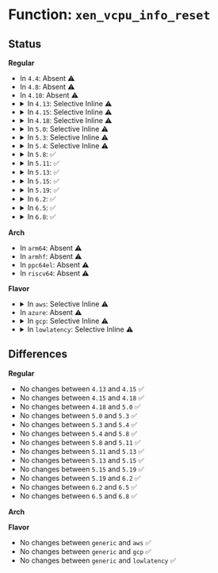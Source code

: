 # Function: <code>xen_vcpu_info_reset</code>

## Status
<b>Regular</b>
<ul>
<li>
In <code>4.4</code>: Absent ⚠️
</li>
<li>
In <code>4.8</code>: Absent ⚠️
</li>
<li>
In <code>4.10</code>: Absent ⚠️
</li>
<li>
<details>
<summary>In <code>4.13</code>: Selective Inline ⚠️</summary>

```c
void xen_vcpu_info_reset(int cpu);
```

**Collision:** Unique Global

**Inline:** Selective

**Transformation:** False

**Instances:**

```
In arch/x86/xen/enlighten.c (ffffffff81019995)
Location: arch/x86/xen/enlighten.c:174
Inline: True
Inline callers:
  - arch/x86/xen/enlighten.c:xen_vcpu_setup
  - arch/x86/xen/enlighten.c:xen_vcpu_restore
Direct callers:
  - arch/x86/xen/enlighten_pv.c:xen_start_kernel
  - arch/x86/xen/smp.c:xen_smp_cpus_done
```
**Symbols:**

```
ffffffff810198e0-ffffffff8101992d: xen_vcpu_info_reset (STB_GLOBAL)
```
</details>
</li>
<li>
<details>
<summary>In <code>4.15</code>: Selective Inline ⚠️</summary>

```c
void xen_vcpu_info_reset(int cpu);
```

**Collision:** Unique Global

**Inline:** Selective

**Transformation:** False

**Instances:**

```
In arch/x86/xen/enlighten.c (ffffffff8101a275)
Location: arch/x86/xen/enlighten.c:178
Inline: True
Inline callers:
  - arch/x86/xen/enlighten.c:xen_vcpu_setup
  - arch/x86/xen/enlighten.c:xen_vcpu_restore
Direct callers:
  - arch/x86/xen/enlighten_pv.c:xen_start_kernel
  - arch/x86/xen/smp.c:xen_smp_cpus_done
```
**Symbols:**

```
ffffffff8101a1c0-ffffffff8101a20d: xen_vcpu_info_reset (STB_GLOBAL)
```
</details>
</li>
<li>
<details>
<summary>In <code>4.18</code>: Selective Inline ⚠️</summary>

```c
void xen_vcpu_info_reset(int cpu);
```

**Collision:** Unique Global

**Inline:** Selective

**Transformation:** False

**Instances:**

```
In arch/x86/xen/enlighten.c (ffffffff8101ac55)
Location: arch/x86/xen/enlighten.c:186
Inline: True
Inline callers:
  - arch/x86/xen/enlighten.c:xen_vcpu_setup
  - arch/x86/xen/enlighten.c:xen_vcpu_restore
Direct callers:
  - arch/x86/xen/enlighten_hvm.c:xen_hvm_guest_init
  - arch/x86/xen/enlighten_hvm.c:xen_hvm_init_mem_mapping
  - arch/x86/xen/enlighten_pv.c:xen_start_kernel
  - arch/x86/xen/smp.c:xen_smp_cpus_done
```
**Symbols:**

```
ffffffff8101aba0-ffffffff8101abed: xen_vcpu_info_reset (STB_GLOBAL)
```
</details>
</li>
<li>
<details>
<summary>In <code>5.0</code>: Selective Inline ⚠️</summary>

```c
void xen_vcpu_info_reset(int cpu);
```

**Collision:** Unique Global

**Inline:** Selective

**Transformation:** False

**Instances:**

```
In arch/x86/xen/enlighten.c (ffffffff8101b425)
Location: arch/x86/xen/enlighten.c:188
Inline: True
Inline callers:
  - arch/x86/xen/enlighten.c:xen_vcpu_setup
  - arch/x86/xen/enlighten.c:xen_vcpu_restore
Direct callers:
  - arch/x86/xen/enlighten_hvm.c:xen_hvm_guest_init
  - arch/x86/xen/enlighten_hvm.c:xen_hvm_init_mem_mapping
  - arch/x86/xen/enlighten_pv.c:xen_start_kernel
  - arch/x86/xen/enlighten_pv.c:xen_pv_init_platform
  - arch/x86/xen/smp.c:xen_smp_cpus_done
```
**Symbols:**

```
ffffffff8101b370-ffffffff8101b3bd: xen_vcpu_info_reset (STB_GLOBAL)
```
</details>
</li>
<li>
<details>
<summary>In <code>5.3</code>: Selective Inline ⚠️</summary>

```c
void xen_vcpu_info_reset(int cpu);
```

**Collision:** Unique Global

**Inline:** Selective

**Transformation:** False

**Instances:**

```
In arch/x86/xen/enlighten.c (ffffffff8101cf45)
Location: arch/x86/xen/enlighten.c:188
Inline: True
Inline callers:
  - arch/x86/xen/enlighten.c:xen_vcpu_setup
  - arch/x86/xen/enlighten.c:xen_vcpu_restore
Direct callers:
  - arch/x86/xen/enlighten_hvm.c:xen_hvm_guest_init
  - arch/x86/xen/enlighten_hvm.c:xen_hvm_init_mem_mapping
  - arch/x86/xen/enlighten_pv.c:xen_start_kernel
  - arch/x86/xen/enlighten_pv.c:xen_pv_init_platform
  - arch/x86/xen/smp.c:xen_smp_cpus_done
```
**Symbols:**

```
ffffffff8101ce90-ffffffff8101cedd: xen_vcpu_info_reset (STB_GLOBAL)
```
</details>
</li>
<li>
<details>
<summary>In <code>5.4</code>: Selective Inline ⚠️</summary>

```c
void xen_vcpu_info_reset(int cpu);
```

**Collision:** Unique Global

**Inline:** Selective

**Transformation:** False

**Instances:**

```
In arch/x86/xen/enlighten.c (ffffffff8101d8c5)
Location: arch/x86/xen/enlighten.c:188
Inline: True
Inline callers:
  - arch/x86/xen/enlighten.c:xen_vcpu_setup
  - arch/x86/xen/enlighten.c:xen_vcpu_restore
Direct callers:
  - arch/x86/xen/enlighten_hvm.c:xen_hvm_guest_init
  - arch/x86/xen/enlighten_hvm.c:xen_hvm_init_mem_mapping
  - arch/x86/xen/enlighten_pv.c:xen_start_kernel
  - arch/x86/xen/enlighten_pv.c:xen_pv_init_platform
  - arch/x86/xen/smp.c:xen_smp_cpus_done
```
**Symbols:**

```
ffffffff8101d810-ffffffff8101d85d: xen_vcpu_info_reset (STB_GLOBAL)
```
</details>
</li>
<li>
<details>
<summary>In <code>5.8</code>: ✅</summary>

```c
void xen_vcpu_info_reset(int cpu);
```

**Collision:** Unique Global

**Inline:** No

**Transformation:** False

**Instances:**

```
In arch/x86/xen/enlighten.c (ffffffff8101fc80)
Location: arch/x86/xen/enlighten.c:188
Inline: False
Direct callers:
  - arch/x86/xen/enlighten.c:xen_vcpu_setup
  - arch/x86/xen/enlighten.c:xen_vcpu_restore
  - arch/x86/xen/enlighten_hvm.c:xen_hvm_guest_init
  - arch/x86/xen/enlighten_hvm.c:xen_hvm_init_mem_mapping
  - arch/x86/xen/enlighten_pv.c:xen_start_kernel
  - arch/x86/xen/enlighten_pv.c:xen_pv_init_platform
  - arch/x86/xen/smp.c:xen_smp_cpus_done
```
**Symbols:**

```
ffffffff8101fc80-ffffffff8101fccd: xen_vcpu_info_reset (STB_GLOBAL)
```
</details>
</li>
<li>
<details>
<summary>In <code>5.11</code>: ✅</summary>

```c
void xen_vcpu_info_reset(int cpu);
```

**Collision:** Unique Global

**Inline:** No

**Transformation:** False

**Instances:**

```
In arch/x86/xen/enlighten.c (ffffffff81020720)
Location: arch/x86/xen/enlighten.c:188
Inline: False
Direct callers:
  - arch/x86/xen/enlighten.c:xen_vcpu_setup
  - arch/x86/xen/enlighten.c:xen_vcpu_restore
  - arch/x86/xen/enlighten_hvm.c:xen_hvm_guest_init
  - arch/x86/xen/enlighten_hvm.c:xen_hvm_init_mem_mapping
  - arch/x86/xen/enlighten_pv.c:xen_start_kernel
  - arch/x86/xen/enlighten_pv.c:xen_pv_init_platform
  - arch/x86/xen/smp.c:xen_smp_cpus_done
```
**Symbols:**

```
ffffffff81020720-ffffffff8102076d: xen_vcpu_info_reset (STB_GLOBAL)
```
</details>
</li>
<li>
<details>
<summary>In <code>5.13</code>: ✅</summary>

```c
void xen_vcpu_info_reset(int cpu);
```

**Collision:** Unique Global

**Inline:** No

**Transformation:** False

**Instances:**

```
In arch/x86/xen/enlighten.c (ffffffff81022ac0)
Location: arch/x86/xen/enlighten.c:188
Inline: False
Direct callers:
  - arch/x86/xen/enlighten.c:xen_vcpu_setup
  - arch/x86/xen/enlighten.c:xen_vcpu_restore
  - arch/x86/xen/enlighten_hvm.c:xen_hvm_guest_init
  - arch/x86/xen/enlighten_hvm.c:xen_hvm_init_mem_mapping
  - arch/x86/xen/enlighten_pv.c:xen_start_kernel
  - arch/x86/xen/enlighten_pv.c:xen_pv_init_platform
  - arch/x86/xen/smp.c:xen_smp_cpus_done
```
**Symbols:**

```
ffffffff81022ac0-ffffffff81022b0d: xen_vcpu_info_reset (STB_GLOBAL)
```
</details>
</li>
<li>
<details>
<summary>In <code>5.15</code>: ✅</summary>

```c
void xen_vcpu_info_reset(int cpu);
```

**Collision:** Unique Global

**Inline:** No

**Transformation:** False

**Instances:**

```
In arch/x86/xen/enlighten.c (ffffffff81026960)
Location: arch/x86/xen/enlighten.c:192
Inline: False
Direct callers:
  - arch/x86/xen/enlighten.c:xen_vcpu_setup
  - arch/x86/xen/enlighten.c:xen_vcpu_restore
  - arch/x86/xen/enlighten_hvm.c:xen_hvm_guest_init
  - arch/x86/xen/enlighten_hvm.c:xen_hvm_init_mem_mapping
  - arch/x86/xen/enlighten_pv.c:xen_start_kernel
  - arch/x86/xen/enlighten_pv.c:xen_pv_init_platform
  - arch/x86/xen/smp.c:xen_smp_cpus_done
```
**Symbols:**

```
ffffffff81026960-ffffffff81026a5f: xen_vcpu_info_reset (STB_GLOBAL)
```
</details>
</li>
<li>
<details>
<summary>In <code>5.19</code>: ✅</summary>

```c
void xen_vcpu_info_reset(int cpu);
```

**Collision:** Unique Global

**Inline:** No

**Transformation:** False

**Instances:**

```
In arch/x86/xen/enlighten.c (ffffffff8102ab20)
Location: arch/x86/xen/enlighten.c:146
Inline: False
Direct callers:
  - arch/x86/xen/enlighten.c:xen_vcpu_restore
  - arch/x86/xen/enlighten_hvm.c:xen_hvm_guest_init
  - arch/x86/xen/enlighten_hvm.c:xen_hvm_init_mem_mapping
  - arch/x86/xen/enlighten_pv.c:xen_start_kernel
  - arch/x86/xen/enlighten_pv.c:xen_pv_init_platform
```
**Symbols:**

```
ffffffff8102ab20-ffffffff8102ac32: xen_vcpu_info_reset (STB_GLOBAL)
```
</details>
</li>
<li>
<details>
<summary>In <code>6.2</code>: ✅</summary>

```c
void xen_vcpu_info_reset(int cpu);
```

**Collision:** Unique Global

**Inline:** No

**Transformation:** False

**Instances:**

```
In arch/x86/xen/enlighten.c (ffffffff81031750)
Location: arch/x86/xen/enlighten.c:146
Inline: False
Direct callers:
  - arch/x86/xen/enlighten.c:xen_vcpu_restore
  - arch/x86/xen/enlighten_hvm.c:xen_hvm_guest_init
  - arch/x86/xen/enlighten_hvm.c:xen_hvm_init_mem_mapping
  - arch/x86/xen/enlighten_pv.c:xen_start_kernel
  - arch/x86/xen/enlighten_pv.c:xen_pv_init_platform
```
**Symbols:**

```
ffffffff81031750-ffffffff81031862: xen_vcpu_info_reset (STB_GLOBAL)
```
</details>
</li>
<li>
<details>
<summary>In <code>6.5</code>: ✅</summary>

```c
void xen_vcpu_info_reset(int cpu);
```

**Collision:** Unique Global

**Inline:** No

**Transformation:** False

**Instances:**

```
In arch/x86/xen/enlighten.c (ffffffff81031750)
Location: arch/x86/xen/enlighten.c:146
Inline: False
Direct callers:
  - arch/x86/xen/enlighten.c:xen_vcpu_restore
  - arch/x86/xen/enlighten_hvm.c:xen_hvm_guest_init
  - arch/x86/xen/enlighten_hvm.c:xen_hvm_init_mem_mapping
  - arch/x86/xen/enlighten_pv.c:xen_start_kernel
  - arch/x86/xen/enlighten_pv.c:xen_pv_init_platform
```
**Symbols:**

```
ffffffff81031750-ffffffff81031862: xen_vcpu_info_reset (STB_GLOBAL)
```
</details>
</li>
<li>
<details>
<summary>In <code>6.8</code>: ✅</summary>

```c
void xen_vcpu_info_reset(int cpu);
```

**Collision:** Unique Global

**Inline:** No

**Transformation:** False

**Instances:**

```
In arch/x86/xen/enlighten.c (ffffffff81037a40)
Location: arch/x86/xen/enlighten.c:149
Inline: False
Direct callers:
  - arch/x86/xen/enlighten.c:xen_vcpu_restore
  - arch/x86/xen/enlighten_hvm.c:xen_hvm_guest_init
  - arch/x86/xen/enlighten_hvm.c:xen_hvm_init_mem_mapping
  - arch/x86/xen/enlighten_pv.c:xen_start_kernel
  - arch/x86/xen/enlighten_pv.c:xen_pv_init_platform
```
**Symbols:**

```
ffffffff81037a40-ffffffff81037b52: xen_vcpu_info_reset (STB_GLOBAL)
```
</details>
</li>
</ul>
<b>Arch</b>
<ul>
<li>
In <code>arm64</code>: Absent ⚠️
</li>
<li>
In <code>armhf</code>: Absent ⚠️
</li>
<li>
In <code>ppc64el</code>: Absent ⚠️
</li>
<li>
In <code>riscv64</code>: Absent ⚠️
</li>
</ul>
<b>Flavor</b>
<ul>
<li>
<details>
<summary>In <code>aws</code>: Selective Inline ⚠️</summary>

```c
void xen_vcpu_info_reset(int cpu);
```

**Collision:** Unique Global

**Inline:** Selective

**Transformation:** False

**Instances:**

```
In arch/x86/xen/enlighten.c (ffffffff8101d8c5)
Location: arch/x86/xen/enlighten.c:188
Inline: True
Inline callers:
  - arch/x86/xen/enlighten.c:xen_vcpu_setup
  - arch/x86/xen/enlighten.c:xen_vcpu_restore
Direct callers:
  - arch/x86/xen/enlighten_hvm.c:xen_hvm_guest_init
  - arch/x86/xen/enlighten_hvm.c:xen_hvm_init_mem_mapping
  - arch/x86/xen/enlighten_pv.c:xen_start_kernel
  - arch/x86/xen/enlighten_pv.c:xen_pv_init_platform
  - arch/x86/xen/smp.c:xen_smp_cpus_done
```
**Symbols:**

```
ffffffff8101d810-ffffffff8101d85d: xen_vcpu_info_reset (STB_GLOBAL)
```
</details>
</li>
<li>
In <code>azure</code>: Absent ⚠️
</li>
<li>
<details>
<summary>In <code>gcp</code>: Selective Inline ⚠️</summary>

```c
void xen_vcpu_info_reset(int cpu);
```

**Collision:** Unique Global

**Inline:** Selective

**Transformation:** False

**Instances:**

```
In arch/x86/xen/enlighten.c (ffffffff8101d885)
Location: arch/x86/xen/enlighten.c:188
Inline: True
Inline callers:
  - arch/x86/xen/enlighten.c:xen_vcpu_setup
  - arch/x86/xen/enlighten.c:xen_vcpu_restore
Direct callers:
  - arch/x86/xen/enlighten_hvm.c:xen_hvm_guest_init
  - arch/x86/xen/enlighten_hvm.c:xen_hvm_init_mem_mapping
  - arch/x86/xen/enlighten_pv.c:xen_start_kernel
  - arch/x86/xen/enlighten_pv.c:xen_pv_init_platform
  - arch/x86/xen/smp.c:xen_smp_cpus_done
```
**Symbols:**

```
ffffffff8101d7d0-ffffffff8101d81d: xen_vcpu_info_reset (STB_GLOBAL)
```
</details>
</li>
<li>
<details>
<summary>In <code>lowlatency</code>: Selective Inline ⚠️</summary>

```c
void xen_vcpu_info_reset(int cpu);
```

**Collision:** Unique Global

**Inline:** Selective

**Transformation:** False

**Instances:**

```
In arch/x86/xen/enlighten.c (ffffffff8101dad5)
Location: arch/x86/xen/enlighten.c:188
Inline: True
Inline callers:
  - arch/x86/xen/enlighten.c:xen_vcpu_setup
  - arch/x86/xen/enlighten.c:xen_vcpu_restore
Direct callers:
  - arch/x86/xen/enlighten_hvm.c:xen_hvm_guest_init
  - arch/x86/xen/enlighten_hvm.c:xen_hvm_init_mem_mapping
  - arch/x86/xen/enlighten_pv.c:xen_start_kernel
  - arch/x86/xen/enlighten_pv.c:xen_pv_init_platform
  - arch/x86/xen/smp.c:xen_smp_cpus_done
```
**Symbols:**

```
ffffffff8101da20-ffffffff8101da6d: xen_vcpu_info_reset (STB_GLOBAL)
```
</details>
</li>
</ul>

## Differences
<b>Regular</b>
<ul>
<li>
No changes between <code>4.13</code> and <code>4.15</code> ✅
</li>
<li>
No changes between <code>4.15</code> and <code>4.18</code> ✅
</li>
<li>
No changes between <code>4.18</code> and <code>5.0</code> ✅
</li>
<li>
No changes between <code>5.0</code> and <code>5.3</code> ✅
</li>
<li>
No changes between <code>5.3</code> and <code>5.4</code> ✅
</li>
<li>
No changes between <code>5.4</code> and <code>5.8</code> ✅
</li>
<li>
No changes between <code>5.8</code> and <code>5.11</code> ✅
</li>
<li>
No changes between <code>5.11</code> and <code>5.13</code> ✅
</li>
<li>
No changes between <code>5.13</code> and <code>5.15</code> ✅
</li>
<li>
No changes between <code>5.15</code> and <code>5.19</code> ✅
</li>
<li>
No changes between <code>5.19</code> and <code>6.2</code> ✅
</li>
<li>
No changes between <code>6.2</code> and <code>6.5</code> ✅
</li>
<li>
No changes between <code>6.5</code> and <code>6.8</code> ✅
</li>
</ul>
<b>Arch</b>
<ul>
</ul>
<b>Flavor</b>
<ul>
<li>
No changes between <code>generic</code> and <code>aws</code> ✅
</li>
<li>
No changes between <code>generic</code> and <code>gcp</code> ✅
</li>
<li>
No changes between <code>generic</code> and <code>lowlatency</code> ✅
</li>
</ul>
